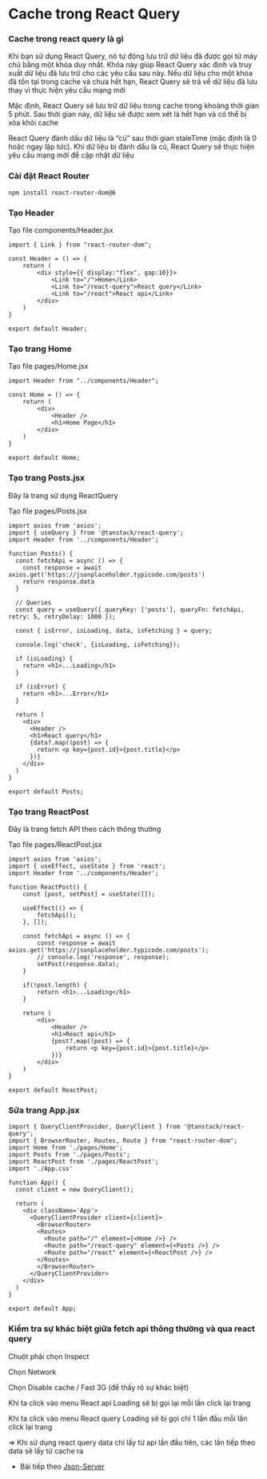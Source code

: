 # Cache trong React Query 

### Cache trong react query là gì

Khi bạn sử dụng React Query, nó tự động lưu trữ dữ liệu đã được gọi từ máy chủ bằng một khóa duy nhất. Khóa này giúp React Query xác định và truy xuất dữ liệu đã lưu trữ cho các yêu cầu sau này. Nếu dữ liệu cho một khóa đã tồn tại trong cache và chưa hết hạn, React Query sẽ trả về dữ liệu đã lưu thay vì thực hiện yêu cầu mạng mới

Mặc định, React Query sẽ lưu trữ dữ liệu trong cache trong khoảng thời gian 5 phút. Sau thời gian này, dữ liệu sẽ được xem xét là hết hạn và có thể bị xóa khỏi cache

React Query đánh dấu dữ liệu là “cũ” sau thời gian staleTime (mặc định là 0 hoặc ngay lập tức). Khi dữ liệu bị đánh dấu là cũ, React Query sẽ thực hiện yêu cầu mạng mới để cập nhật dữ liệu

### Cài đặt React Router

```
npm install react-router-dom@6
```

### Tạo Header

Tạo file components/Header.jsx

```
import { Link } from "react-router-dom";

const Header = () => {
    return (
        <div style={{ display:"flex", gap:10}}>
            <Link to="/">Home</Link>
            <Link to="/react-query">React query</Link>
            <Link to="/react">React api</Link>
        </div>
    )
}

export default Header;
```

### Tạo trang Home

Tạo file pages/Home.jsx
```
import Header from "../components/Header";

const Home = () => {
    return (
        <div>
            <Header />
            <h1>Home Page</h1>
        </div>
    )
}

export default Home;
```

### Tạo trang Posts.jsx

Đây là trang sử dụng ReactQuery

Tạo file pages/Posts.jsx

```
import axios from 'axios';
import { useQuery } from '@tanstack/react-query';
import Header from '../components/Header';

function Posts() {
  const fetchApi = async () => {
    const response = await axios.get('https://jsonplaceholder.typicode.com/posts')
    return response.data
  }

  // Queries
  const query = useQuery({ queryKey: ['posts'], queryFn: fetchApi, retry: 5, retryDelay: 1000 });

  const { isError, isLoading, data, isFetching } = query;
  
  console.log('check', {isLoading, isFetching});

  if (isLoading) {
    return <h1>...Loading</h1>
  }

  if (isError) {
    return <h1>...Error</h1>
  }

  return (
    <div>
      <Header />
      <h1>React query</h1>
      {data?.map((post) => {
        return <p key={post.id}>{post.title}</p>
      })}
    </div>
  )
}

export default Posts;
```

### Tạo trang ReactPost

Đây là trang fetch API theo cách thông thường

Tạo file pages/ReactPost.jsx

```
import axios from 'axios';
import { useEffect, useState } from 'react';
import Header from '../components/Header';

function ReactPost() {
    const [post, setPost] = useState([]);

    useEffect(() => {
        fetchApi();
    }, []);

    const fetchApi = async () => {
        const response = await axios.get('https://jsonplaceholder.typicode.com/posts');
        // console.log('response', response);
        setPost(response.data);
    }

    if(!post.length) {
        return <h1>...Loading</h1>
    }

    return (
        <div>
            <Header />
            <h1>React api</h1>
            {post?.map((post) => {
                return <p key={post.id}>{post.title}</p>
            })}
        </div>
    )
}

export default ReactPost;
```

### Sửa trang App.jsx

```
import { QueryClientProvider, QueryClient } from '@tanstack/react-query';
import { BrowserRouter, Routes, Route } from "react-router-dom";
import Home from './pages/Home';
import Posts from './pages/Posts';
import ReactPost from './pages/ReactPost';
import './App.css'

function App() {
  const client = new QueryClient();

  return (
    <div className='App'>
      <QueryClientProvider client={client}>
        <BrowserRouter>
        <Routes>
          <Route path="/" element={<Home />} />
          <Route path="/react-query" element={<Posts />} />
          <Route path="/react" element={<ReactPost />} />
        </Routes>
        </BrowserRouter>
      </QueryClientProvider>
    </div>
  )
}

export default App;
```

### Kiểm tra sự khác biệt giữa fetch api thông thường và qua react query

Chuột phải chọn Inspect 

Chọn Network 

Chọn Disable cache / Fast 3G (để thấy rõ sự khác biệt)

Khi ta click vào menu React api Loading sẽ bị gọi lại mỗi lần click lại trang

Khi ta click vào menu React query Loading sẽ bị gọi chỉ 1 lần đầu mỗi lần click lại trang

=> Khi sử dụng react query data chỉ lấy từ api lần đầu tiên, các lần tiếp theo data sẽ lấy từ cache ra

* Bài tiếp theo [Json-Server](session_004_jsonserver.md)